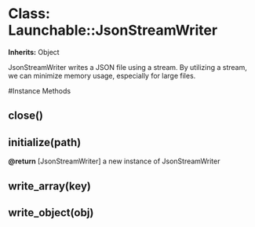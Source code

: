 # Class: Launchable::JsonStreamWriter
**Inherits:** Object
    

JsonStreamWriter writes a JSON file using a stream. By utilizing a stream, we
can minimize memory usage, especially for large files.



#Instance Methods
## close() [](#method-i-close)

## initialize(path) [](#method-i-initialize)

**@return** [JsonStreamWriter] a new instance of JsonStreamWriter

## write_array(key) [](#method-i-write_array)

## write_object(obj) [](#method-i-write_object)

